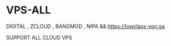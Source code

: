 # VPS-ALL
DIGITAL , ZCLOUD , BANGMOD , NIPA  &amp;&amp; https://lowclass-vpn.ga




SUPPORT ALL CLOUD VPS
